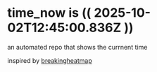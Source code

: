 # time_now is (( 2025-10-02T12:45:00.836Z ))

an automated repo that shows the currnent time

inspired by [breakingheatmap](https://github.com/breakingheatmap/breakingheatmap)